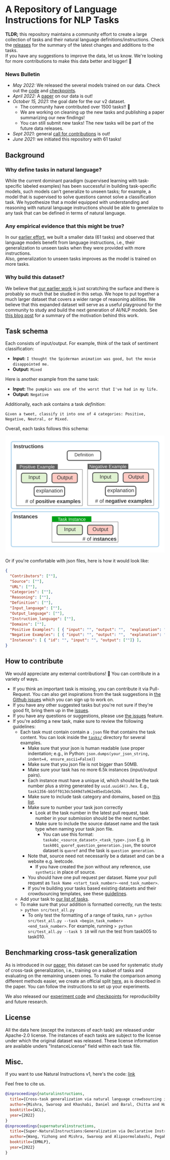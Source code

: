 # A Repository of Language Instructions for NLP Tasks

**TLDR;** this repository maintains a community effort to create a large collection of tasks and their natural language definitions/instructions. 
Check the [releases](https://github.com/allenai/natural-instructions-expansion/releases) for the summary of the latest changes and additions to the tasks.  
If you have any suggestions to improve the data, let us know. We're looking for more contributions to make this data better and bigger! 🙌  

### News Bulletin

- *May 2022:* We released the several models trained on our data. Check out the [code](https://github.com/yizhongw/Tk-Instruct) and [checkpoints](https://huggingface.co/models?search=tk-instruct-).
- *April 2022:* A [paper]( https://arxiv.org/abs/2204.07705) on our data is out!
- *October 15, 2021:* the goal date for the our v2 dataset.
  - The community have contributed over 1500 tasks!! 🎉
  - We are working on cleaning up the new tasks and publishing a paper summarizing our new findings!
  - You can still submit new tasks! The new tasks will be part of the future data releases.
- *Sept 2021*: general [call for contributions](https://medium.com/ai2-blog/call-for-contributions-a-community-driven-repository-of-natural-language-instructions-9d3f24d5a9db) is out!
- *June 2021:* we initiated this repository with 61 tasks!

## Background 
### Why define tasks in natural language?
While the current dominant paradigm (supervised learning with task-specific labeled examples) has been successful in building task-specific models, such models can't generalize to unseen tasks; for example, a model that is supervised to solve questions cannot solve a classification task. 
We hypothesize that a model equipped with understanding and reasoning with natural language instructions should be able to generalize to any task that can be defined in terms of natural language.

### Any empirical evidence that this might be true?
In our [earlier effort](https://arxiv.org/abs/2104.08773), we built a smaller data (61 tasks) and 
observed that language models benefit from language instructions, i.e., their generalization to unseen tasks when they were provided with more instructions.  
Also, generalization to unseen tasks improves as the model is trained on more tasks.

### Why build this dataset?  
We believe that [our earlier work](https://arxiv.org/abs/2104.08773) is just scratching the surface and there is probably so much that be studied in this setup.
We hope to put together a much larger dataset that covers a wider range of reasoning abilities. 
We believe that this expanded dataset will serve as a useful playground for the community to study and build the next generation of AI/NLP models.
See [this blog post](https://medium.com/ai2-blog/call-for-contributions-a-community-driven-repository-of-natural-language-instructions-9d3f24d5a9db) for a summary of the motivation behind this work.


## Task schema  
Each consists of input/output. For example, think of the task of sentiment classification:  
 - **Input:** `I thought the Spiderman animation was good, but the movie disappointed me.`
 - **Output:** `Mixed` 

Here is another example from the same task: 
 - **Input:** `The pumpkin was one of the worst that I've had in my life.` 
 - **Output:**  `Negative`  

Additionally, each ask contains a task *definition*: 
```
Given a tweet, classify it into one of 4 categories: Positive, Negative, Neutral, or Mixed.
``` 

Overall, each tasks follows this schema:
 
![](doc/schema-simplified.svg ) 

Or if you're comfortable with json files, here is how it would look like: 
```json 
{
  "Contributors": [""],
  "Source": [""],
  "URL": [""],
  "Categories": [""],
  "Reasoning": [""],
  "Definition": [""],
  "Input_language": [""], 
  "Output_language": [""],
  "Instruction_language": [""],  
  "Domains": [""],    
  "Positive Examples": [ { "input": "", "output": "",  "explanation": ""} ], 
  "Negative Examples": [ { "input": "", "output": "",  "explanation": ""} ],
  "Instances": [ { "id": "", "input": "", "output": [""]} ],
}
```

## How to contribute 
We would appreciate any external contributions! 🙏 You can contribute in a variety of ways. 
 - If you think an important task is missing, you can contribute it via Pull-Request.  You can also get inspirations from the task suggestions in [the Github issues](https://github.com/allenai/natural-instructions-expansion/issues?q=is%3Aissue+is%3Aopen+label%3Atask-suggestion) which you can sign up to work on. 
 - If you have any other suggested tasks but you're not sure if they're good fit, bring them up in the [issues](https://github.com/allenai/natural-instructions-expansion/issues).  
 - If you have any questions or suggestions, please use [the issues](https://github.com/allenai/natural-instructions-expansion/issues) feature.  
 - If you're addimg a new task, make sure to review the following guidelines: 
    * Each task must contain contain a `.json` file that contains the task content. You can look inside the [`tasks/`](tasks) directory for several examples.  
       * Make sure that your json is human readable (use proper indentation; e.g., in Python: `json.dumps(your_json_string, indent=4, ensure_ascii=False)`)   
       * Make sure that you json file is not bigger than 50MB. 
       * Make sure your task has no more 6.5k instances (input/output pairs).
       * Each instance must have a unique id, which should be the task number plus a string generated by `uuid.uuid4().hex`. E.g., `task1356-bb5ff013dc5d49d7a962e85ed1de526b`.
       * Make sure to include task category and domains, based on [this list](doc/task-hierarchy.md). 
       * Make sure to number your task json correctly 
          * Look at the task number in the latest pull request, task number in your submission should be the next number. 
          * Make sure to include the source dataset name and the task type when naming your task json file. 
             * You can use this format: `taskabc_<source_dataset>_<task_type>.json` E.g. in `task001_quoref_question_generation.json`, the source dataset is `quoref` and the task is `question generation`. 
       * Note that, source need not necessarily be a dataset and can be a website e.g. leetcode. 
          * If you have created the json without any reference, use `synthetic` in place of source.
       * You should have one pull request per dataset. Name your pull request as `Task Name <start_task_number>-<end_task_number>`.
       * If you're building your tasks based existing datasets and their crowdsourcing templates, see these [guidelines](doc/crowdsourcing.md). 
    * Add your task to [our list of tasks](tasks/README.md).
    * To make sure that your addition is formatted correctly, run the tests: `> python src/test_all.py`
       * To only test the formatting of a range of tasks, run `> python src/test_all.py --task <begin_task_number> <end_task_number>`. For example, running `> python src/test_all.py --task 5 10` will run the test from task005 to task010.

## Benchmarking cross-task generalization

As is introduced in our [paper](https://arxiv.org/abs/2204.07705), this dataset can be used for systematic study of cross-task generalization, i.e., training on a subset of tasks and evaluating on the remaining unseen ones. To make the comparison among different methods easier, we create an official split [here](splits/), as is described in the paper. You can follow the instructions to set up your experiments.

We also released our [experiment code](https://github.com/yizhongw/Tk-Instruct) and [checkpoints](https://huggingface.co/models?search=tk-instruct-) for reproducibility and future research.

## License 
All the data here (except the instances of each task) are released under Apache-2.0 license. 
The instances of each tasks are subject to the license under which the original dataset was released. 
These license information are available unders "InstanceLicense" field within each task file. 


## Misc.

If you want to use Natural Instructions v1, here's the code: [link](https://github.com/allenai/natural-instructions-v1)

Feel free to cite us. 

```bibtex
@inproceedings{naturalinstructions,
  title={Cross-task generalization via natural language crowdsourcing instructions},
  author={Mishra, Swaroop and Khashabi, Daniel and Baral, Chitta and Hajishirzi, Hannaneh},
  booktitle={ACL},
  year={2022}
}
@inproceedings{supernaturalinstructions,
  title={Super-NaturalInstructions:Generalization via Declarative Instructions on 1600+ Tasks},
  author={Wang, Yizhong and Mishra, Swaroop and Alipoormolabashi, Pegah and Kordi, Yeganeh and Mirzaei, Amirreza and Arunkumar, Anjana and Ashok, Arjun and Dhanasekaran, Arut Selvan and Naik, Atharva and Stap, David and others},
  booktitle={EMNLP},
  year={2022}
}
```
